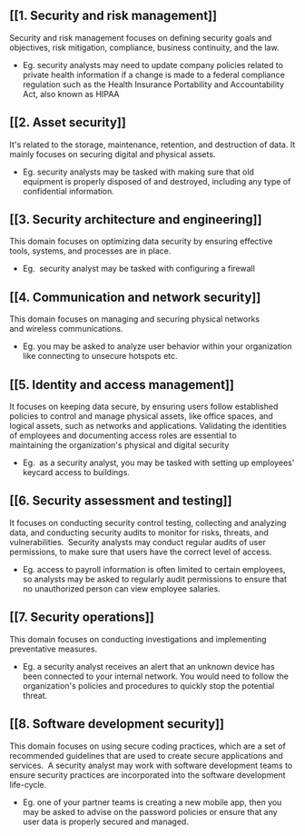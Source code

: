## [[1. Security and risk management]]
Security and risk management focuses on defining security goals and objectives, risk mitigation, compliance, business continuity, and the law.
-  Eg. security analysts may need to update company policies related to private health information if a change is made to a federal compliance regulation such as the Health Insurance Portability and Accountability Act, also known as HIPAA

## [[2.  Asset security]]
It's related to the storage, maintenance, retention, and destruction of data.
It mainly focuses on securing digital and physical assets.
- Eg. security analysts may be tasked with making sure that old equipment is properly disposed of and destroyed, including any type of confidential information.

## [[3.  Security architecture and engineering]]
This domain focuses on optimizing data security by ensuring effective tools, systems, and processes are in place.
- Eg.  security analyst may be tasked with configuring a firewall

## [[4. Communication and network security]]
This domain focuses on managing and securing physical networks and wireless communications.
- Eg. you may be asked to analyze user behavior within your organization like connecting to unsecure hotspots etc.

## [[5. Identity and access management]]
It focuses on keeping data secure, by ensuring users follow established policies to control and manage physical assets, like office spaces, and 
logical assets, such as networks and applications.
Validating the identities of employees and documenting access roles are essential to maintaining the organization's physical and digital security
- Eg.  as a security analyst, you may be tasked with setting up employees' keycard access to buildings.

## [[6. Security assessment and testing]]
It focuses on conducting security control testing, collecting and analyzing data, and conducting security audits to monitor for risks, threats, and vulnerabilities. 
Security analysts may conduct regular audits of user permissions, to make sure that users have the correct level of access.
- Eg. access to payroll information is often limited to certain employees, so analysts may be asked to regularly audit permissions to ensure that no unauthorized person can view employee salaries.

## [[7. Security operations]]
This domain focuses on conducting investigations and implementing preventative measures.
- Eg. a security analyst receives an alert that an unknown device has been connected to your internal network. You would need to follow the organization's policies and procedures to quickly stop the potential threat.

## [[8. Software development security]]
This domain focuses on using secure coding practices, which are a set of recommended guidelines that are used to create secure applications and services. 
A security analyst may work with software development teams to ensure security practices are incorporated into the software development life-cycle.
- Eg. one of your partner teams is creating a new mobile app, then you may be asked to advise on the password policies or ensure that any user data is properly secured and managed.

